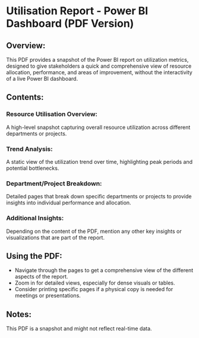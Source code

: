 # Utilisation Report - Power BI Dashboard (PDF Version)

## Overview:
This PDF provides a snapshot of the Power BI report on utilization metrics, designed to give stakeholders a quick and comprehensive view of resource allocation, performance, and areas of improvement, without the interactivity of a live Power BI dashboard.

## Contents:

### Resource Utilisation Overview:
A high-level snapshot capturing overall resource utilization across different departments or projects.

### Trend Analysis:
A static view of the utilization trend over time, highlighting peak periods and potential bottlenecks.

### Department/Project Breakdown:
Detailed pages that break down specific departments or projects to provide insights into individual performance and allocation.

### Additional Insights:
Depending on the content of the PDF, mention any other key insights or visualizations that are part of the report.

## Using the PDF:
- Navigate through the pages to get a comprehensive view of the different aspects of the report.
- Zoom in for detailed views, especially for dense visuals or tables.
- Consider printing specific pages if a physical copy is needed for meetings or presentations.

## Notes:
This PDF is a snapshot and might not reflect real-time data.
